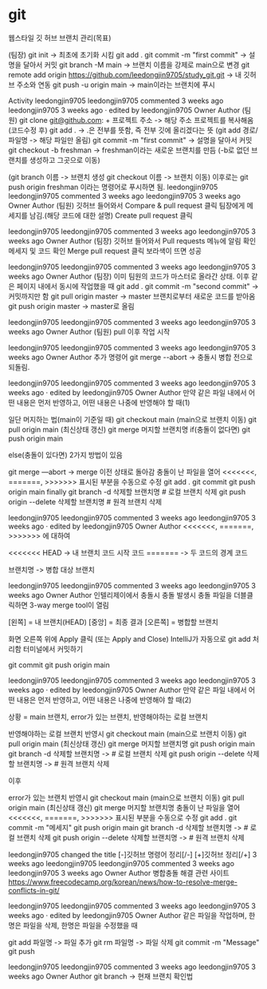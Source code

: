 # git
웹스타일 깃 허브 브랜치 관리(목표)

(팀장)
git init -> 최초에 초기화 시킴
git add .
git commit -m "first commit" -> 설명을 달아서 커밋
git branch -M main -> 브랜치 이름을 강제로 main으로 변경
git remote add origin https://github.com/leedongjin9705/study_git.git -> 내 깃허브 주소와 연동
git push -u origin main -> main이라는 브랜치에 푸시

Activity
leedongjin9705
leedongjin9705 commented 3 weeks ago
leedongjin9705
3 weeks ago · edited by leedongjin9705
Owner
Author
(팀원)
git clone git@github.com: + 프로젝트 주소 -> 해당 주소 프로젝트를 복사해옴
(코드수정 후)
git add . -> .은 전부를 뜻함, 즉 전부 깃에 올리겠다는 뜻 (git add 경로/파일명 -> 해당 파일만 올림)
git commit -m "first commit" -> 설명을 달아서 커밋
git checkout -b freshman -> freshman이라는 새로운 브랜치를 만듬 (-b로 없던 브랜치를 생성하고 그곳으로 이동)

(git branch 이름 -> 브랜치 생성
git checkout 이름 -> 브랜치 이동)
이후로는 git push origin freshman 이라는 명령어로 푸시하면 됨.
leedongjin9705
leedongjin9705 commented 3 weeks ago
leedongjin9705
3 weeks ago
Owner
Author
(팀원)
깃허브 들어와서
Compare & pull request 클릭
팀장에게 메세지를 남김.(해당 코드에 대한 설명)
Create pull request 클릭

leedongjin9705
leedongjin9705 commented 3 weeks ago
leedongjin9705
3 weeks ago
Owner
Author
(팀장)
깃허브 들어와서
Pull requests 메뉴에 알림 확인
메세지 및 코드 확인
Merge pull request 클릭
보라색이 뜨면 성공

leedongjin9705
leedongjin9705 commented 3 weeks ago
leedongjin9705
3 weeks ago
Owner
Author
(팀장)
이미 팀원의 코드가 마스터로 올라간 상태. 이후 같은 페이지 내에서 동시에 작업했을 때
git add .
git commit -m "second commit" -> 커밋까지만 함
git pull origin master -> master 브랜치로부터 새로운 코드를 받아옴
git push origin master -> master로 올림

leedongjin9705
leedongjin9705 commented 3 weeks ago
leedongjin9705
3 weeks ago
Owner
Author
(팀원)
pull 이후 작업 시작

leedongjin9705
leedongjin9705 commented 3 weeks ago
leedongjin9705
3 weeks ago
Owner
Author
추가 명령어
git merge --abort -> 충돌시 병합 전으로 되돌림.

leedongjin9705
leedongjin9705 commented 3 weeks ago
leedongjin9705
3 weeks ago · edited by leedongjin9705
Owner
Author
만약 같은 파일 내에서 어떤 내용은 먼저 반영하고, 어떤 내용은 나중에 반영해야 할 때(1)

일단 머지하는 법(main이 기준일 때)
git checkout main (main으로 브랜치 이동)
git pull origin main (최신상태 갱신)
git merge 머지할 브랜치명
if(충돌이 없다면)
git push origin main

else(충돌이 있다면) 2가지 방법이 있음

git merge —abort -> merge 이전 상태로 돌아감
충돌이 난 파일을 열어 <<<<<<<, =======, >>>>>>> 표시된 부분을 수동으로 수정
git add .
git commit
git push origin main
finally
git branch -d 삭제할 브랜치명 # 로컬 브랜치 삭제
git push origin --delete 삭제할 브랜치명 # 원격 브랜치 삭제

leedongjin9705
leedongjin9705 commented 3 weeks ago
leedongjin9705
3 weeks ago · edited by leedongjin9705
Owner
Author
<<<<<<<, =======, >>>>>>> 에 대하여

<<<<<<< HEAD -> 내 브랜치 코드 시작
코드
======= -> 두 코드의 경계
코드

브랜치명 -> 병합 대상 브랜치

leedongjin9705
leedongjin9705 commented 3 weeks ago
leedongjin9705
3 weeks ago
Owner
Author
인텔리제이에서 충돌시
충돌 발생시 충돌 파일을 더블클릭하면 3-way merge tool이 열림

[왼쪽] = 내 브랜치(HEAD)
[중앙] = 최종 결과
[오른쪽] = 병합할 브랜치

화면 오른쪽 위에 Apply 클릭 (또는 Apply and Close)
IntelliJ가 자동으로 git add 처리함
터미널에서 커밋하기

git commit
git push origin main

leedongjin9705
leedongjin9705 commented 3 weeks ago
leedongjin9705
3 weeks ago · edited by leedongjin9705
Owner
Author
만약 같은 파일 내에서 어떤 내용은 먼저 반영하고, 어떤 내용은 나중에 반영해야 할 때(2)

상황 = main 브랜치, error가 있는 브랜치, 반영해야하는 로컬 브랜치

반영해야하는 로컬 브랜치 반영시
git checkout main (main으로 브랜치 이동)
git pull origin main (최신상태 갱신)
git merge 머지할 브랜치명
git push origin main
git branch -d 삭제할 브랜치명 -> # 로컬 브랜치 삭제
git push origin --delete 삭제할 브랜치명 -> # 원격 브랜치 삭제

이후

error가 있는 브랜치 반영시
git checkout main (main으로 브랜치 이동)
git pull origin main (최신상태 갱신)
git merge 머지할 브랜치명
충돌이 난 파일을 열어 <<<<<<<, =======, >>>>>>> 표시된 부분을 수동으로 수정
git add .
git commit -m "메세지"
git push origin main
git branch -d 삭제할 브랜치명 -> # 로컬 브랜치 삭제
git push origin --delete 삭제할 브랜치명 -> # 원격 브랜치 삭제

leedongjin9705
changed the title [-]깃허브 명령어 정리[/-] [+]깃허브 정리[/+] 3 weeks ago
leedongjin9705
leedongjin9705 commented 3 weeks ago
leedongjin9705
3 weeks ago
Owner
Author
병합충돌 해결 관련 사이트
https://www.freecodecamp.org/korean/news/how-to-resolve-merge-conflicts-in-git/

leedongjin9705
leedongjin9705 commented 3 weeks ago
leedongjin9705
3 weeks ago · edited by leedongjin9705
Owner
Author
같은 파일을 작업하며, 한명은 파일을 삭제, 한명은 파일을 수정했을 때

git add 파일명 -> 파일 추가
git rm 파일명 -> 파일 삭제
git commit -m "Message"
git push

leedongjin9705
leedongjin9705 commented 3 weeks ago
leedongjin9705
3 weeks ago
Owner
Author
git branch -> 현재 브랜치 확인법
